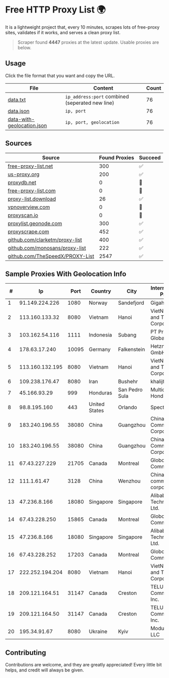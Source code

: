 
# Free HTTP Proxy List 🌍

It is a lightweight project that, every 10 minutes, scrapes lots of free-proxy sites, validates if it works, and serves a clean proxy list.


> Scraper found **4447** proxies at the latest update. Usable proxies are below.

## Usage

Click the file format that you want and copy the URL.


|File|Content|Count|
|----|-------|-----|
|[data.txt](https://raw.githubusercontent.com/themiralay/Proxy-List-World/master/data.txt)|`ip_address:port` combined (seperated new line)|76|
|[data.json](https://raw.githubusercontent.com/themiralay/Proxy-List-World/master/data.json)|`ip, port`|76|
|[data-with-geolocation.json](https://raw.githubusercontent.com/themiralay/Proxy-List-World/master/data-with-geolocation.json)|`ip, port, geolocation`|76|

## Sources

|Source|Found Proxies|Succeed|
|------|-------------|-------|
|[free-proxy-list.net](https://free-proxy-list.net)|300|✅|
|[us-proxy.org](https://www.us-proxy.org)|200|✅|
|[proxydb.net](http://proxydb.net)|0|🚫|
|[free-proxy-list.com](https://free-proxy-list.com/?page=&port=&type%5B%5D=http&type%5B%5D=https&up_time=0&search=Search)|0|🚫|
|[proxy-list.download](https://www.proxy-list.download/HTTP)|26|✅|
|[vpnoverview.com](https://vpnoverview.com/privacy/anonymous-browsing/free-proxy-servers)|0|🚫|
|[proxyscan.io](https://www.proxyscan.io)|0|🚫|
|[proxylist.geonode.com](https://proxylist.geonode.com/api/proxy-list?limit=300&page=1&sort_by=lastChecked&sort_type=desc&protocols=http,https)|300|✅|
|[proxyscrape.com](https://api.proxyscrape.com/v2/?request=displayproxies&protocol=http&timeout=10000&country=all&ssl=all&anonymity=all)|452|✅|
|[github.com/clarketm/proxy-list](https://raw.githubusercontent.com/clarketm/proxy-list/master/proxy-list-raw.txt)|400|✅|
|[github.com/monosans/proxy-list](https://raw.githubusercontent.com/monosans/proxy-list/main/proxies/http.txt)|222|✅|
|[github.com/TheSpeedX/PROXY-List](https://raw.githubusercontent.com/TheSpeedX/PROXY-List/master/http.txt)|2547|✅|


## Sample Proxies With Geolocation Info

|#|Ip|Port|Country|City|Internet Service Provider|
|-|--|----|-------|----|-------------------------|
|1|91.149.224.226|1080|Norway|Sandefjord|Gigahost|
|2|113.160.133.32|8080|Vietnam|Hanoi|VietNam Post and Telecom Corporation|
|3|103.162.54.116|1111|Indonesia|Subang|PT Pratama Asia Globalindo|
|4|178.63.17.240|10095|Germany|Falkenstein|Hetzner Online GmbH|
|5|113.160.132.195|8080|Vietnam|Hanoi|VietNam Post and Telecom Corporation|
|6|109.238.176.47|8080|Iran|Bushehr|khalijfarsonline|
|7|45.166.93.29|999|Honduras|San Pedro Sula|Multicable De Honduras|
|8|98.8.195.160|443|United States|Orlando|Spectrum|
|9|183.240.196.55|38080|China|Guangzhou|China Mobile Communications Corporation|
|10|183.240.196.55|38080|China|Guangzhou|China Mobile Communications Corporation|
|11|67.43.227.229|21705|Canada|Montreal|GloboTech Communications|
|12|111.1.61.47|3128|China|Wenzhou|China Mobile communications corporation|
|13|47.236.8.166|18080|Singapore|Singapore|Alibaba (US) Technology Co., Ltd.|
|14|67.43.228.250|15865|Canada|Montreal|GloboTech Communications|
|15|47.236.8.166|18080|Singapore|Singapore|Alibaba (US) Technology Co., Ltd.|
|16|67.43.228.252|17203|Canada|Montreal|GloboTech Communications|
|17|222.252.194.204|8080|Vietnam|Hanoi|VietNam Post and Telecom Corporation|
|18|209.121.164.51|31147|Canada|Creston|TELUS Communications Inc.|
|19|209.121.164.50|31147|Canada|Creston|TELUS Communications Inc.|
|20|195.34.91.67|8080|Ukraine|Kyiv|Modus-Global LLC|



## Contributing

Contributions are welcome, and they are greatly appreciated! Every
little bit helps, and credit will always be given.


